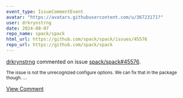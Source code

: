 ```yaml
---
event_type: IssueCommentEvent
avatar: "https://avatars.githubusercontent.com/u/36723171?"
user: drkrynstrng
date: 2024-08-07
repo_name: spack/spack
html_url: https://github.com/spack/spack/issues/45576
repo_url: https://github.com/spack/spack
---
```


<a href='https://github.com/drkrynstrng' target='_blank'>drkrynstrng</a> commented on issue <a href='https://github.com/spack/spack/issues/45576' target='_blank'>spack/spack#45576</a>.

<small>The issue is not the unrecognized configure options. We can fix that in the package though....</small>

<a href='https://github.com/spack/spack/issues/45576' target='_blank'>View Comment</a>